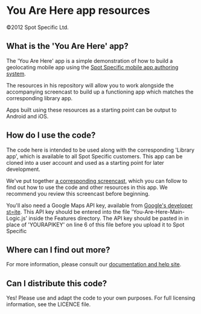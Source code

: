 You Are Here app resources
======================
©2012 Spot Specific Ltd.

What is the 'You Are Here' app?
------------
The 'You Are Here' app is a simple demonstration of how to build a geolocating mobile app using the [Spot Specific mobile app authoring system](http://www.spotspecific.com/).

The resources in his repository will allow you to work alongside the accompanying screencast to build up a functioning app which matches the corresponding library app.

Apps built using these resources as a starting point can be output to Android and iOS.

How do I use the code?
------------
The code here is intended to be used along with the corresponding 'Library app', which is available to all Spot Specific customers. This app can be cloned into a user account and used as a starting point for later development.

We've put together [a corresponding screencast](http://www.youtube.com/XXXXXXXXXXXXXXXXXXXXX), which you can follow to find out how to use the code and other resources in this app. We recommend you review this screencast before beginning.

You'll also need a Google Maps API key, available from [Google's developer st=ite](https://developers.google.com/maps/documentation/javascript/tutorial#api_key). This API key should be entered into the file 'You-Are-Here-Main-Logic.js' inside the Features directory. The API key should be pasted in in place of 'YOURAPIKEY' on line 6 of this file before you upload it to Spot Specific


Where can I find out more?
------------
For more information, please consult our [documentation and help site](http://help.spotspecific.com/).

Can I distribute this code?
------------
Yes! Please use and adapt the code to your own purposes. For full licensing information, see the LICENCE file.